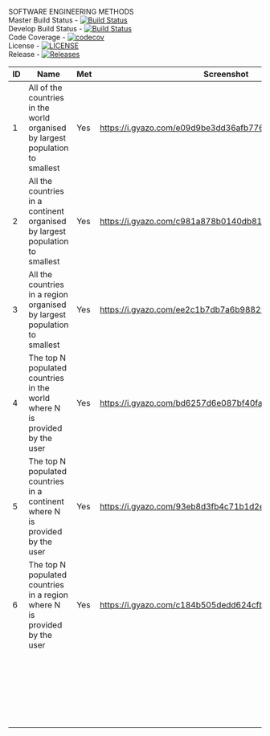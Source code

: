 
SOFTWARE ENGINEERING METHODS <br>
Master Build Status - [![Build Status](https://travis-ci.org/THEVlLLAlN/semGroup18.svg?branch=master)](https://travis-ci.org/THEVlLLAlN/semGroup18)
<br>
Develop Build Status - [![Build Status](https://travis-ci.org/THEVlLLAlN/semGroup18.svg?branch=develop)](https://travis-ci.org/THEVlLLAlN/semGroup18)
<br>
Code Coverage - [![codecov](https://codecov.io/gh/THEVlLLAlN/semGroup18/branch/master/graph/badge.svg)](https://codecov.io/gh/THEVlLLAlN/semGroup18)
<br>
License - [![LICENSE](https://img.shields.io/github/license/THEVlLLAlN/semGroup18.svg?style=flat-square)](https://github.com/THEVlLLAlN/semGroup18/blob/master/LICENSE)
<br>
Release - [![Releases](https://img.shields.io/github/release/THEVlLLAlN/semGroup18/all.svg?style=flat-square)](https://github.com/THEVlLLAlN/semGroup18/releases)

|  ID | Name  |  Met | Screenshot  |
|---|---|---|---|
|  1 | All of the countries in the world organised by largest population to smallest  | Yes  |  https://i.gyazo.com/e09d9be3dd36afb776663c7d917b3bb4.png |
|  2 | All the countries in a continent organised by largest population to smallest  |Yes   | https://i.gyazo.com/c981a878b0140db81aa647aac8ca3583.png  |
|  3 | All the countries in a region organised by largest population to smallest  | Yes  |  https://i.gyazo.com/ee2c1b7db7a6b988226966cfff4cd0ea.png |
| 4  |  The top N populated countries in the world where N is provided by the user |  Yes |  https://i.gyazo.com/bd6257d6e087bf40fae40644059a441d.png |
|  5 |The top N populated countries in a continent where N is provided by the user    |  Yes |  https://i.gyazo.com/93eb8d3fb4c71b1d2e13cc20669fe308.png |
|  6 |  The top N populated countries in a region where N is provided by the user  | Yes  | https://i.gyazo.com/c184b505dedd624cfb397dcabeee1e45.png |
|   |   |   |   |
|   |   |   |   |
|   |   |   |   |
|   |   |   |   |
|   |   |   |   |
|   |   |   |   |
|   |   |   |   |
|   |   |   |   |
|   |   |   |   |
|   |   |   |   |
|   |   |   |   |
|   |   |   |   |
|   |   |   |   |
|   |   |   |   |
|   |   |   |   |
|   |   |   |   |
|   |   |   |   |
|   |   |   |   |
|   |   |   |   |
|   |   |   |   |
|   |   |   |   |
|   |   |   |   |
|   |   |   |   |
|   |   |   |   |
|   |   |   |   |
